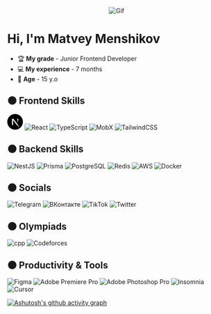<p align="center">
  <img src="https://i.pinimg.com/originals/18/80/dd/1880dd84a6378ac2a249ddb4ea88663b.gif" alt="Gif">
</p>

# Hi, I'm Matvey Menshikov
- 🏆 **My grade** - Junior Frontend Developer  
- 💻 **My experience** - 7 months  
- 👦 **Age** - 15 y.o

## 🌑 Frontend Skills

<p align="left">
  <img src="https://raw.githubusercontent.com/devicons/devicon/master/icons/nextjs/nextjs-original.svg" width="36" height="36" alt="NextJs" />
  <img src="https://cdn.jsdelivr.net/gh/devicons/devicon/icons/react/react-original.svg" width="36" height="36" alt="React" />
  <img src="https://cdn.jsdelivr.net/gh/devicons/devicon/icons/typescript/typescript-original.svg" width="36" height="36" alt="TypeScript" />
  <img src="https://mobx.js.org/assets/mobx.png" width="36" height="36" alt="MobX" />
  <img src="https://tailwindcss.com/_next/static/media/tailwindcss-mark.d52e9897.svg" width="36" height="36" alt="TailwindCSS" />
</p>

## 🌑 Backend Skills

<p align="left">
  <img src="https://upload.wikimedia.org/wikipedia/commons/thumb/a/a8/NestJS.svg/1242px-NestJS.svg.png?20221211225055" width="36" height="36" alt="NestJS" />
  <img src="https://cdn.jsdelivr.net/gh/devicons/devicon/icons/prisma/prisma-original.svg" width="36" height="36" alt="Prisma" />
  <img src="https://cdn.jsdelivr.net/gh/devicons/devicon/icons/postgresql/postgresql-original.svg" width="36" height="36" alt="PostgreSQL" />
  <img src="https://cdn.jsdelivr.net/gh/devicons/devicon/icons/redis/redis-original.svg" width="36" height="36" alt="Redis" />
  <img src="https://www.logo.wine/a/logo/Amazon_Web_Services/Amazon_Web_Services-Logo.wine.svg" width="36" height="36" alt="AWS" />
  <img src="https://cdn.worldvectorlogo.com/logos/docker-4.svg" width="36" height="36" alt="Docker" />
</p>

## 🌑 Socials

<p align="left">
  <a href="https://t.me/+WZPy3Gq-02dhNGVi" target="_blank" rel="noopener noreferrer" style="text-decoration: none;">
    <img src="https://upload.wikimedia.org/wikipedia/commons/thumb/8/83/Telegram_2019_Logo.svg/768px-Telegram_2019_Logo.svg.png" width="36" height="36" alt="Telegram" />
  </a>
  <a href="https://vk.com/m.menshikovv" target="_blank" rel="noopener noreferrer" style="text-decoration: none;">
    <img src="https://upload.wikimedia.org/wikipedia/commons/thumb/f/f3/VK_Compact_Logo_%282021-present%29.svg/72px-VK_Compact_Logo_%282021-present%29.svg.png" width="36" height="36" alt="ВКонтакте" />
  </a>
  <a href="https://www.tiktok.com/@menshikovv11?_t=ZS-8txxJS37aNj&_r=1" target="_blank" rel="noopener noreferrer" style="text-decoration: none;">
    <img src="https://www.svgrepo.com/show/452114/tiktok.svg" width="36" height="36" alt="TikTok" />
  </a>
  <a href="https://x.com/menshikovv11" target="_blank" rel="noopener noreferrer" style="text-decoration: none;">
    <img src="https://upload.wikimedia.org/wikipedia/commons/thumb/5/53/X_logo_2023_original.svg/450px-X_logo_2023_original.svg.png?20230728155658" width="36" height="36" alt="Twitter" />
  </a>
</p>

## 🌑 Olympiads

<p align="left">
    <img src="https://img.icons8.com/?size=100&id=40669&format=png&color=000000" width="36" height="36" alt="cpp" />
    <a href="https://codeforces.com/profile/menshikovv" target="_blank" rel="noopener noreferrer" style="text-decoration: none;">
      <img src="https://cdn.iconscout.com/icon/free/png-512/free-code-forces-logo-icon-download-in-svg-png-gif-file-formats--technology-social-media-vol-2-pack-logos-icons-2944796.png?f=webp&w=512" alt="Codeforces" width="36" height="36"/>
    </a>
</p>

## 🌑 Productivity & Tools

<p align="left">
  <img src="https://uxwing.com/wp-content/themes/uxwing/download/brands-and-social-media/figma-icon.png" width="36" height="36" alt="Figma" />
  <img src="https://upload.wikimedia.org/wikipedia/commons/thumb/4/40/Adobe_Premiere_Pro_CC_icon.svg/768px-Adobe_Premiere_Pro_CC_icon.svg.png?20210729021549" width="36" height="36" alt="Adobe Premiere Pro" />
  <img src="https://upload.wikimedia.org/wikipedia/commons/thumb/a/af/Adobe_Photoshop_CC_icon.svg/768px-Adobe_Photoshop_CC_icon.svg.png" width="36" height="36" alt="Adobe Photoshop Pro" />
  <img src="https://icon.icepanel.io/Technology/svg/Insomnia.svg" width="36" height="36" alt="Insomnia" />
  <img src="https://registry.npmmirror.com/@lobehub/icons-static-png/latest/files/dark/cursor.png" width="36" height="36" alt="Cursor" />
</p>

[![Ashutosh's github activity graph](https://github-readme-activity-graph.vercel.app/graph?username=menshikovv&theme=high-contrast)](https://github.com/ashutosh00710/github-readme-activity-graph)
